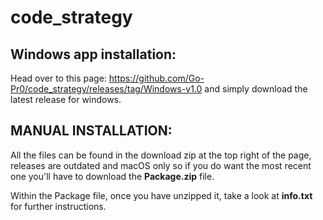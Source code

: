 # code_strategy

## Windows app installation:
Head over to this page: https://github.com/Go-Pr0/code_strategy/releases/tag/Windows-v1.0 and simply download the latest release for windows.

## MANUAL INSTALLATION:
All the files can be found in the download zip at the top right of the page, releases are outdated and macOS only so if you do want the most recent one you'll have to download the **Package.zip** file.

Within the Package file, once you have unzipped it, take a look at **info.txt** for further instructions.
